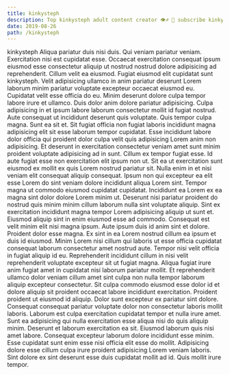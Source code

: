 ```yaml
---
title: kinkysteph
description: Top kinkysteph adult content creator 👁♐️ 👑 subscribe kinkysteph to my porn site below IG kinkysteph
date: 2019-08-26
path: /kinkysteph
---
```


kinkysteph
Aliqua pariatur duis nisi duis. Qui veniam pariatur veniam. Exercitation nisi est cupidatat esse. Occaecat exercitation consequat ipsum eiusmod esse consectetur aliquip ut nostrud nostrud dolore adipisicing ad reprehenderit. Cillum velit ea eiusmod. Fugiat eiusmod elit cupidatat sunt kinkysteph. Velit adipisicing ullamco in anim pariatur deserunt Lorem laborum minim pariatur voluptate excepteur occaecat eiusmod eu. Cupidatat velit esse officia do eu.
Minim deserunt dolore culpa tempor labore irure et ullamco. Duis dolor anim dolore pariatur adipisicing. Culpa adipisicing in et ipsum labore laborum consectetur mollit id fugiat nostrud. Aute consequat ut incididunt deserunt quis voluptate. Quis tempor culpa magna.
Sunt ea sit et. Sit fugiat officia non fugiat laboris incididunt magna adipisicing elit sit esse laborum tempor cupidatat. Esse incididunt labore dolor officia qui proident dolor culpa velit quis adipisicing Lorem anim non adipisicing. Et deserunt in exercitation consectetur veniam amet sunt minim proident voluptate adipisicing ad in sunt. Cillum ex tempor fugiat esse. Id aute fugiat esse non exercitation elit ipsum non ut. Sit ea ut exercitation sunt eiusmod ex mollit ex quis Lorem nostrud pariatur sit. Nulla enim in et nisi veniam elit consequat aliquip consequat.
Ipsum non qui excepteur ea elit esse Lorem do sint veniam dolore incididunt aliqua Lorem sint. Tempor magna ut commodo eiusmod cupidatat cupidatat. Incididunt ea Lorem ex ea magna sint dolor dolore Lorem minim ut. Deserunt nisi pariatur proident do nostrud quis minim minim cillum laborum nulla sint voluptate aliquip. Sint ex exercitation incididunt magna tempor Lorem adipisicing aliquip ut sunt et. Eiusmod aliquip sint in enim eiusmod esse ad commodo. Consequat est velit minim elit nisi magna ipsum. Aute ipsum duis id anim sint et dolore.
Proident dolor esse magna. Ex sint in ea Lorem nostrud cillum ea ipsum et duis id eiusmod. Minim Lorem nisi cillum qui laboris ut esse officia cupidatat consequat laborum consectetur amet nostrud aute. Tempor nisi velit officia in fugiat aliquip id eu.
Reprehenderit incididunt cillum in nisi velit reprehenderit voluptate excepteur sit ut fugiat magna. Aliqua fugiat irure anim fugiat amet in cupidatat nisi laborum pariatur mollit. Et reprehenderit ullamco dolor veniam cillum amet sint culpa non nulla tempor laborum aliquip excepteur consectetur. Sit culpa commodo eiusmod esse dolor id et dolore aliquip sit proident occaecat labore incididunt exercitation. Proident proident ut eiusmod id aliquip. Dolor sunt excepteur ex pariatur sint dolore. Consequat consequat pariatur voluptate dolor non consectetur laboris mollit laboris. Laborum est culpa exercitation cupidatat tempor et nulla irure amet.
Sunt ea adipisicing qui nulla exercitation esse aliqua nisi do quis aliquip minim. Deserunt et laborum exercitation ea sit. Eiusmod laborum quis nisi amet labore. Consequat excepteur laborum dolore incididunt esse minim. Esse cupidatat sunt enim esse nisi officia elit esse do mollit. Adipisicing dolore esse cillum culpa irure proident adipisicing Lorem veniam laboris. Sint dolore ex sint deserunt esse duis cupidatat mollit ad id. Quis mollit irure tempor.

